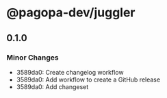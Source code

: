 # @pagopa-dev/juggler

## 0.1.0

### Minor Changes

- 3589da0: Create changelog workflow
- 3589da0: Add workflow to create a GitHub release
- 3589da0: Add changeset
